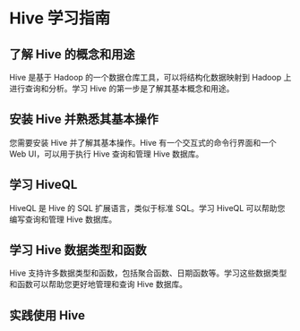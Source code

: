 # Hive 学习指南

## 了解 Hive 的概念和用途

Hive 是基于 Hadoop 的一个数据仓库工具，可以将结构化数据映射到 Hadoop 上进行查询和分析。学习 Hive 的第一步是了解其基本概念和用途。

## 安装 Hive 并熟悉其基本操作

您需要安装 Hive 并了解其基本操作。Hive 有一个交互式的命令行界面和一个 Web UI，可以用于执行 Hive 查询和管理 Hive 数据库。

## 学习 HiveQL

HiveQL 是 Hive 的 SQL 扩展语言，类似于标准 SQL。学习 HiveQL 可以帮助您编写查询和管理 Hive 数据库。

## 学习 Hive 数据类型和函数

Hive 支持许多数据类型和函数，包括聚合函数、日期函数等。学习这些数据类型和函数可以帮助您更好地管理和查询 Hive 数据库。

## 实践使用 Hive
